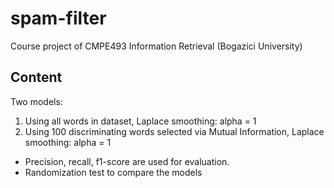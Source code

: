 # spam-filter


Course project of CMPE493 Information Retrieval (Bogazici University)

## Content

Two models:
1. Using all words in dataset, Laplace smoothing: alpha = 1
2. Using 100 discriminating words selected via Mutual Information, Laplace smoothing: alpha = 1

* Precision, recall, f1-score are used for evaluation.
* Randomization test to compare the models

